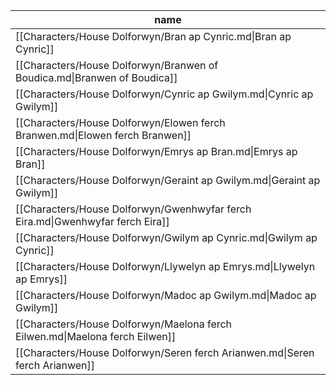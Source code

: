 | name                                                                           |
| ------------------------------------------------------------------------------ |
| [[Characters/House Dolforwyn/Bran ap Cynric.md\|Bran ap Cynric]]               |
| [[Characters/House Dolforwyn/Branwen of Boudica.md\|Branwen of Boudica]]       |
| [[Characters/House Dolforwyn/Cynric ap Gwilym.md\|Cynric ap Gwilym]]           |
| [[Characters/House Dolforwyn/Elowen ferch Branwen.md\|Elowen ferch Branwen]]   |
| [[Characters/House Dolforwyn/Emrys ap Bran.md\|Emrys ap Bran]]                 |
| [[Characters/House Dolforwyn/Geraint ap Gwilym.md\|Geraint ap Gwilym]]         |
| [[Characters/House Dolforwyn/Gwenhwyfar ferch Eira.md\|Gwenhwyfar ferch Eira]] |
| [[Characters/House Dolforwyn/Gwilym ap Cynric.md\|Gwilym ap Cynric]]           |
| [[Characters/House Dolforwyn/Llywelyn ap Emrys.md\|Llywelyn ap Emrys]]         |
| [[Characters/House Dolforwyn/Madoc ap Gwilym.md\|Madoc ap Gwilym]]             |
| [[Characters/House Dolforwyn/Maelona ferch Eilwen.md\|Maelona ferch Eilwen]]   |
| [[Characters/House Dolforwyn/Seren ferch Arianwen.md\|Seren ferch Arianwen]]   |


<div style="width:700px; height:700px;" id="tree"></div>

<script>
  document.onreadystatechange = function () {
     if (document.readyState == "complete") {
     	  let family = new FamilyTree(document.getElementById("tree"), {
            nodeBinding: {field_0: "name",field_1: "title",field_2: "house",img_0: "photo" },
            siblingSpread: 150,
            template: "john",
            editForm: {
            photoBinding: "photo",
            buttons: null
            },
            filterBy: {
	            gender: {},
	            house: {} ,
	            status: {
		            Deceased: { checked:false }
	            }
            },
            nodes:  [{"id":1,"photo":"../../images/Seren ferch Arianwen.jpg","name":"Seren ferch Arianwen","pids":[],"gender":"female","mid":15,"fid":12,"house":"House Dolforwyn","status":"Alive"},{"id":2,"photo":"../../images/Maelona ferch Eilwen.jpg","name":"Maelona ferch Eilwen","pids":[],"gender":"female","mid":13,"fid":5,"house":"House Dolforwyn","status":"Alive"},{"id":3,"photo":"../../images/Madoc ap Gwilym.jpg","name":"Madoc ap Gwilym","pids":[],"gender":"male","mid":13,"fid":5,"house":"House Dolforwyn","status":"Alive"},{"id":4,"photo":"../../images/Llywelyn ap Emrys.jpg","name":"Llywelyn ap Emrys","pids":[],"gender":"female","mid":14,"fid":8,"house":"House Dolforwyn","status":"Alive"},{"id":5,"photo":"../../images/Gwilym ap Cynric.jpg","name":"Gwilym ap Cynric","pids":[13],"gender":"male","mid":11,"fid":10,"house":"House Dolforwyn","status":"Alive"},{"id":6,"photo":"../../images/Gwenhwyfar ferch Eira.jpg","name":"Gwenhwyfar ferch Eira","pids":[],"gender":"female","mid":14,"fid":8,"house":"House Dolforwyn","status":"Alive"},{"id":7,"photo":"../../images/Geraint ap Gwilym.jpg","name":"Geraint ap Gwilym","pids":[],"gender":"male","mid":13,"fid":5,"house":"House Dolforwyn","status":"Alive"},{"id":8,"photo":"../../images/Emrys ap Bran.jpg","name":"Emrys ap Bran","pids":[14],"gender":"male","mid":15,"fid":12,"house":"House Dolforwyn","status":"Alive"},{"id":9,"photo":"../../images/Elowen ferch Branwen.jpg","name":"Elowen ferch Branwen","pids":[],"gender":"female","mid":11,"fid":10,"house":"House Dolforwyn","status":"Deceased"},{"id":10,"photo":"../../images/Cynric ap Gwilym.jpg","name":"Cynric ap Gwilym","pids":[11],"gender":"male","house":"House Dolforwyn","status":"Deceased"},{"id":11,"photo":"../../images/Branwen of Boudica.jpg","name":"Branwen of Boudica","pids":[10],"gender":"female","house":"House Dolforwyn","status":"Alive"},{"id":12,"photo":"../../images/Bran ap Cynric.jpg","name":"Bran ap Cynric","pids":[15],"gender":"male","mid":11,"fid":10,"house":"House Dolforwyn","status":"Alive"},{"id":13,"photo":"../../images/Eilwen ferch Ealdred.jpg","name":"Eilwen ferch Ealdred","pids":[5],"gender":"female","house":"House Llyrith","status":"Alive"},{"id":14,"photo":"../../images/Eira ferch Gwyn.jpg","name":"Eira ferch Gwyn","pids":[8],"gender":"female","house":"House Snowridge","status":"Alive"},{"id":15,"photo":"../../images/Arianwen ferch Cerdic.jpg","name":"Arianwen ferch Cerdic","pids":[12],"gender":"female","house":"House Daelwood","status":"Alive"}]
		})
	}
}
</script>
